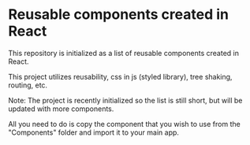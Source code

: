 # Reusable components created in React

This repository is initialized as a list of reusable components created in React.

This project utilizes reusability, css in js (styled library), tree shaking, routing, etc.

Note: The project is recently initialized so the list is still short, but will be updated with more components.

All you need to do is copy the component that you wish to use from the "Components" folder and import it to your main app.
